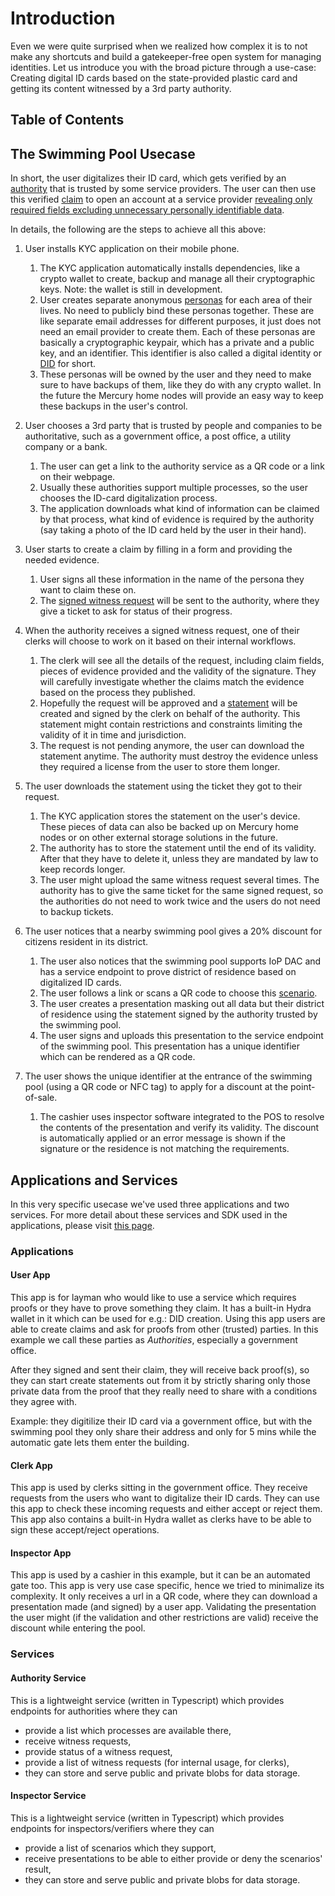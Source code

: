 # Introduction

Even we were quite surprised when we realized how complex it is to not make any shortcuts and build a gatekeeper-free open system for managing identities. Let us introduce you with the broad picture through a use-case: Creating digital ID cards based on the state-provided plastic card and getting its content witnessed by a 3rd party authority.

## Table of Contents

## The Swimming Pool Usecase

In short, the user digitalizes their ID card, which gets verified by an [authority](glossary.md?id=Authority) that is trusted by some service providers. The user can then use this verified [claim](glossary.md?id=Claim) to open an account at a service provider [revealing only required fields excluding unnecessary personally identifiable data](glossary.md?id=Masked-Claim-Presentation).

In details, the following are the steps to achieve all this above:

1. User installs KYC application on their mobile phone.
   1. The KYC application automatically installs dependencies, like a crypto wallet to create,
   backup and manage all their cryptographic keys. Note: the wallet is still in development.
   2. User creates separate anonymous [personas](glossary.md?id=Persona) for each area of their lives. No need to publicly bind these personas together. These are like separate email addresses for different purposes, it just does not need an email provider to create them. Each of these personas are basically a cryptographic keypair, which has a private and a public key, and an identifier. This identifier is also called a digital identity or [DID](glossary.md?id=DID) for short.
   3. These personas will be owned by the user and they need to make sure to have backups of them, like they do with any crypto wallet. In the future the Mercury home nodes will provide an easy way to keep these backups in the user's control.

2. User chooses a 3rd party that is trusted by people and companies to be authoritative, such as a government office, a post office, a utility company or a bank.
   1. The user can get a link to the authority service as a QR code or a link on their webpage.
   2. Usually these authorities support multiple processes, so the user chooses the ID-card digitalization process.
   3. The application downloads what kind of information can be claimed by that process, what kind of evidence is required by the authority (say taking a photo of the ID card held by the user in their hand).

3. User starts to create a claim by filling in a form and providing the needed evidence.
   1. User signs all these information in the name of the persona they want to claim these on.
   2. The [signed witness request](glossary.md?id=Signed-Witness-Request) will be sent to the authority, where they give a ticket to ask for status of their progress.

4. When the authority receives a signed witness request, one of their clerks will choose to work on it based on their internal workflows.
   1. The clerk will see all the details of the request, including claim fields, pieces of evidence provided and the validity of the signature. They will carefully investigate whether the claims match the evidence based on the process they published.
   2. Hopefully the request will be approved and a [statement](glossary.md?id=Signed-Witness-Statement) will be created and signed by the clerk on behalf of the authority. This statement might contain restrictions and constraints limiting the validity of it in time and jurisdiction.
   3. The request is not pending anymore, the user can download the statement anytime. The authority must destroy the evidence unless they required a license from the user to store them longer.

5. The user downloads the statement using the ticket they got to their request.
   1. The KYC application stores the statement on the user's device. These pieces of data can also be backed up on Mercury home nodes or on other external storage solutions in the future.
   2. The authority has to store the statement until the end of its validity. After that they have to delete it, unless they are mandated by law to keep records longer.
   3. The user might upload the same witness request several times. The authority has to give the same ticket for the same signed request, so the authorities do not need to work twice and the users do not need to backup tickets.

6. The user notices that a nearby swimming pool gives a 20% discount for citizens resident in its district.
   1. The user also notices that the swimming pool supports IoP DAC and has a service endpoint to prove district of residence based on digitalized ID cards.
   2. The user follows a link or scans a QR code to choose this [scenario](prometheus.md?id=Signed-Scenario).
   3. The user creates a presentation masking out all data but their district of residence using the statement signed by the authority trusted by the swimming pool.
   4. The user signs and uploads this presentation to the service endpoint of the swimming pool. This presentation has a unique identifier which can be rendered as a QR code.

7. The user shows the unique identifier at the entrance of the swimming pool (using a QR code or NFC tag) to apply for a discount at the point-of-sale.
   1. The cashier uses inspector software integrated to the POS to resolve the contents of the presentation and verify its validity. The discount is automatically applied or an error message is shown if the signature or the residence is not matching the requirements.

## Applications and Services

In this very specific usecase we've used three applications and two services. For more detail about these services and SDK used in the applications, please visit [this page](prometheus.md).

### Applications

#### User App

This app is for layman who would like to use a service which requires proofs or they have to prove something they claim. It has a built-in Hydra wallet in it which can be used for e.g.: DID creation. Using this app users are able to create claims and ask for proofs from other (trusted) parties. In this example we call these parties as *Authorities*, especially a government office. 

After they signed and sent their claim, they will receive back proof(s), so they can start create statements out from it by strictly sharing only those private data from the proof that they really need to share with a conditions they agree with.

Example: they digitilize their ID card via a government office, but with the swimming pool they only share their address and only for 5 mins while the automatic gate lets them enter the building.

#### Clerk App

This app is used by clerks sitting in the government office. They receive requests from the users who want to digitalize their ID cards. They can use this app to check these incoming requests and either accept or reject them. This app also contains a built-in Hydra wallet as clerks have to be able to sign these accept/reject operations.

#### Inspector App

This app is used by a cashier in this example, but it can be an automated gate too. This app is very use case specific, hence we tried to minimalize its complexity. 
It only receives a url in a QR code, where they can download a presentation made (and signed) by a user app. 
Validating the presentation the user might (if the validation and other restrictions are valid) receive the discount while entering the pool.

### Services

#### Authority Service

This is a lightweight service (written in Typescript) which provides endpoints for authorities where they can
- provide a list which processes are available there,
- receive witness requests,
- provide status of a witness request,
- provide a list of witness requests (for internal usage, for clerks),
- they can store and serve public and private blobs for data storage.

#### Inspector Service

This is a lightweight service (written in Typescript) which provides endpoints for inspectors/verifiers where they can
- provide a list of scenarios which they support,
- receive presentations to be able to either provide or deny the scenarios' result,
- they can store and serve public and private blobs for data storage.
